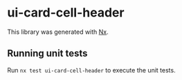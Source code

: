 # ui-card-cell-header

This library was generated with [Nx](https://nx.dev).

## Running unit tests

Run `nx test ui-card-cell-header` to execute the unit tests.
